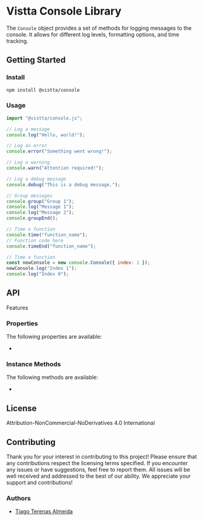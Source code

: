 # **Vistta Console Library**

The `Console` object provides a set of methods for logging messages to the console. It allows for different log levels, formatting options, and time tracking.

## **Getting Started**

### **Install**

```sh
npm install @vistta/console
```

### **Usage**

```javascript
import "@vistta/console.js";

// Log a message
console.log("Hello, world!");

// Log an error
console.error("Something went wrong!");

// Log a warning
console.warn("Attention required!");

// Log a debug message
console.debug("This is a debug message.");

// Group messages
console.group("Group 1");
console.log("Message 1");
console.log("Message 2");
console.groupEnd();

// Time a function
console.time("function_name");
// Function code here
console.timeEnd("function_name");

// Time a function
const newConsole = new console.Console({ index: 1 });
newConsole.log("Index 1");
console.log("Index 0");
```

## **API**

Features

### **Properties**

The following properties are available:

-

### **Instance Methods**

The following methods are available:

-

## **License**

Attribution-NonCommercial-NoDerivatives 4.0 International

## **Contributing**

Thank you for your interest in contributing to this project! Please ensure that any contributions respect the licensing terms specified. If you encounter any issues or have suggestions, feel free to report them. All issues will be well received and addressed to the best of our ability. We appreciate your support and contributions!

### **Authors**

- [Tiago Terenas Almeida](https://github.com/tiagomta)
